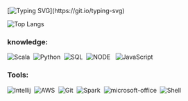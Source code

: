  

[![Typing SVG](https://readme-typing-svg.herokuapp.com/?color=4895EF&size=28&width=1000&lines=Heey!+I'm+Vitória+Marques;Fascinated+by+the+world+of+data;+Currently+studying+information+systems+and+Big+Data;Working+with+data+engineering;Make+yourself+at+home!)](https://git.io/typing-svg)

![Top Langs](https://github-readme-stats.vercel.app/api/top-langs/?username=ViFMarques&theme=blue-green)

### knowledge:

![Scala](https://img.shields.io/badge/Scala-DC322F?style=for-the-badge&logo=scala&logoColor=white)&nbsp;
![Python](https://img.shields.io/badge/Python-14354C?style=for-the-badge&logo=python&logoColor=white)&nbsp;
![SQL](https://img.shields.io/badge/SQL-005C84?style=for-the-badge)&nbsp;
![NODE](https://img.shields.io/badge/Node.js-43853D?style=for-the-badge) &nbsp;
![JavaScript](https://img.shields.io/badge/JavaScript-FCCD32?style=for-the-badge&logo=javascript&logoColor=black)&nbsp;


### Tools:
![Intellij](https://img.shields.io/badge/IntelliJ_IDEA-000000.svg?style=for-the-badge&logo=intellij-idea&logoColor=white)&nbsp;
![AWS](https://img.shields.io/badge/Amazon_AWS-000000?style=for-the-badge&logo=amazonaws&logoColor=white)&nbsp;
![Git](https://img.shields.io/badge/-Git-00000F?style=for-the-badge&logo=git&labelColor=00000F)&nbsp;
![Spark](https://img.shields.io/badge/Spark%20-000000?style=for-the-badge&logo=Spark&logoColor=white)&nbsp;
![microsoft-office](https://img.shields.io/badge/-microsoft_office-00000F?style=for-the-badge&logo=microsoft-office&labelColor=00000F)&nbsp;
![Shell](https://img.shields.io/badge/Shell_Script-121011?style=for-the-badge&logo=gnu-bash&logoColor=white)&nbsp;


 
